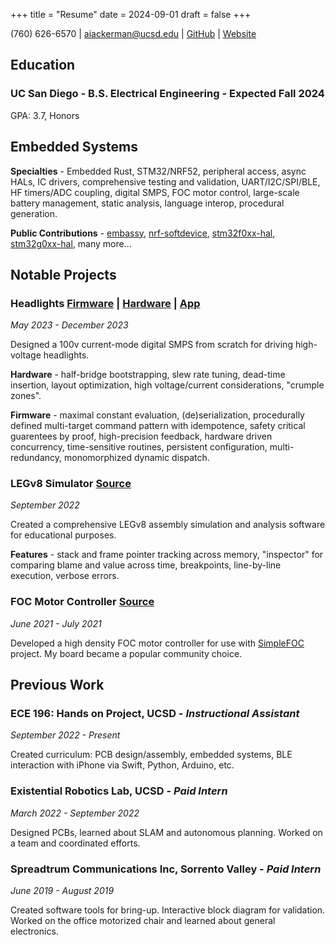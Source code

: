 +++
title = "Resume"
date = 2024-09-01
draft = false
+++

(760) 626-6570 | aiackerman@ucsd.edu | [GitHub](https://github.com/AdinAck) | [Website](https://adinack.dev)

## Education

### UC San Diego - B.S. Electrical Engineering - Expected Fall 2024

GPA: 3.7, Honors

## Embedded Systems

**Specialties** - Embedded Rust, STM32/NRF52, peripheral access, async HALs, IC drivers, comprehensive testing and validation, UART/I2C/SPI/BLE, HF timers/ADC coupling, digital SMPS, FOC motor control, large-scale battery management, static analysis, language interop, procedural generation.

**Public Contributions** -
[embassy](https://github.com/embassy-rs/embassy),
[nrf-softdevice](https://github.com/embassy-rs/nrf-softdevice),
[stm32f0xx-hal](https://github.com/stm32-rs/stm32f0xx-hal),
[stm32g0xx-hal](https://github.com/stm32-rs/stm32g0xx-hal), many more...

## Notable Projects

### Headlights [Firmware](https://github.com/AdinAck/Headlights-Firmware) | [Hardware](https://github.com/AdinAck/Headlights-Hardware) | [App](https://github.com/AdinAck/Headlights-App)

_May 2023 - December 2023_

Designed a 100v current-mode digital SMPS from scratch for driving high-voltage headlights.

**Hardware** - half-bridge bootstrapping, slew rate tuning, dead-time insertion, layout optimization, high voltage/current considerations, "crumple zones".

**Firmware** - maximal constant evaluation, (de)serialization, procedurally defined multi-target command pattern with idempotence, safety critical guarentees by proof, high-precision feedback, hardware driven concurrency, time-sensitive routines, persistent configuration, multi-redundancy, monomorphized dynamic dispatch.

### LEGv8 Simulator [Source](https://github.com/AdinAck/LEGv8-Simulator)

_September 2022_

Created a comprehensive LEGv8 assembly simulation and analysis software for educational purposes.

**Features** - stack and frame pointer tracking across memory, "inspector" for comparing blame and value across time, breakpoints, line-by-line execution, verbose errors.

### FOC Motor Controller [Source](https://github.com/AdinAck/Motor-Controller)

_June 2021 - July 2021_

Developed a high density FOC motor controller for use with [SimpleFOC](https://simplefoc.com) project. My board became a popular community choice.

## Previous Work

### ECE 196: Hands on Project, UCSD - _Instructional Assistant_

_September 2022 - Present_

Created curriculum: PCB design/assembly, embedded systems, BLE interaction with iPhone via Swift, Python, Arduino, etc.

### Existential Robotics Lab, UCSD - _Paid Intern_

_March 2022 - September 2022_

Designed PCBs, learned about SLAM and autonomous planning. Worked on a team and coordinated efforts.

### Spreadtrum Communications Inc, Sorrento Valley - _Paid Intern_

_June 2019 - August 2019_

Created software tools for bring-up. Interactive block diagram for validation.
Worked on the office motorized chair and learned about general electronics.
